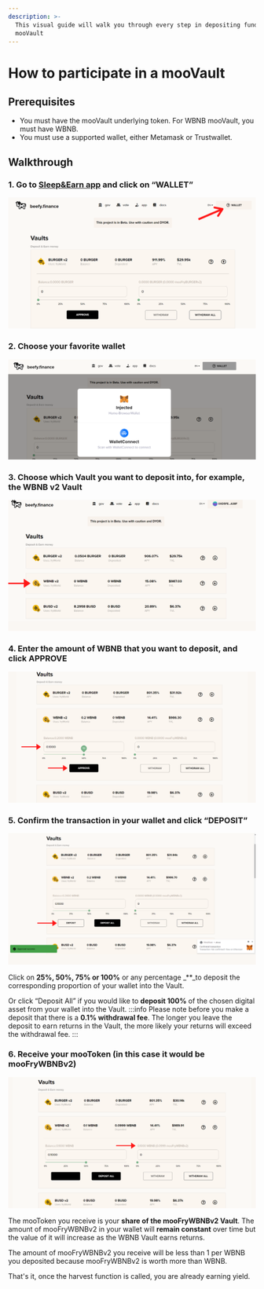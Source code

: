 ```yaml
---
description: >-
  This visual guide will walk you through every step in depositing funds in a
  mooVault
---
```


# How to participate in a mooVault

## Prerequisites

* You must have the mooVault underlying token. For WBNB mooVault, you must have WBNB.
* You must use a supported wallet, either Metamask or Trustwallet.

## Walkthrough

### 1. Go to [Sleep&Earn app](https://app.beefy.finance/) and click on “WALLET”

![](../../.gitbook/assets/wallet.png)

### 2. Choose your favorite wallet

![](../../.gitbook/assets/wallet-opt.png)

### 3. Choose which Vault you want to deposit into, for example, the WBNB v2 Vault

![](../../.gitbook/assets/wallet-1-.png)

### 4. Enter the amount of WBNB that you want to deposit, and click APPROVE

![](../../.gitbook/assets/wallet-2-.png)

### 5. Confirm the transaction in your wallet and click “DEPOSIT”

![](../../.gitbook/assets/wallet-3-.png)

Click on **25%, 50%, 75% or 100%** or any percentage _\*\*_to deposit the corresponding proportion of your wallet into the Vault.

Or click “Deposit All” if you would like to **deposit 100%** of the chosen digital asset from your wallet into the Vault. :::info Please note before you make a deposit that there is a **0.1% withdrawal fee**. The longer you leave the deposit to earn returns in the Vault, the more likely your returns will exceed the withdrawal fee. :::

### 6. Receive your mooToken \(in this case it would be mooFryWBNBv2\)

![](../../.gitbook/assets/wallet-4-.png)

The mooToken you receive is your **share of the mooFryWBNBv2 Vault**. The amount of mooFryWBNBv2 in your wallet will **remain constant** over time but the value of it will increase as the WBNB Vault earns returns.

The amount of mooFryWBNBv2 you receive will be less than 1 per WBNB you deposited because mooFryWBNBv2 is worth more than WBNB.

That's it, once the harvest function is called, you are already earning yield.

